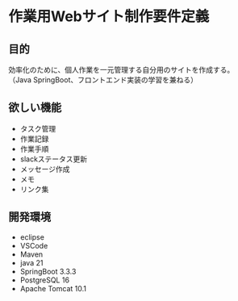 # 作業用Webサイト制作要件定義
## 目的
効率化のために、個人作業を一元管理する自分用のサイトを作成する。  
（Java SpringBoot、フロントエンド実装の学習を兼ねる）
## 欲しい機能
* タスク管理
* 作業記録
* 作業手順
* slackステータス更新
* メッセージ作成
* メモ
* リンク集
## 開発環境
* eclipse
* VSCode
* Maven
* java 21
* SpringBoot 3.3.3
* PostgreSQL 16
* Apache Tomcat 10.1
